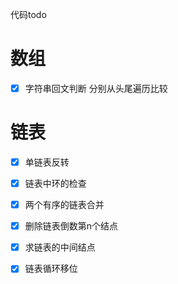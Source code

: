 

代码todo

# 数组

- [x] 字符串回文判断  分别从头尾遍历比较


# 链表

- [x] 单链表反转
- [x] 链表中环的检查
- [x] 两个有序的链表合并
- [x] 删除链表倒数第n个结点
- [x] 求链表的中间结点
- [x] 链表循环移位 

